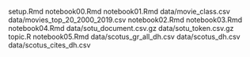 setup.Rmd
notebook00.Rmd
notebook01.Rmd
data/movie_class.csv
data/movies_top_20_2000_2019.csv
notebook02.Rmd
notebook03.Rmd
notebook04.Rmd
data/sotu_document.csv.gz
data/sotu_token.csv.gz
topic.R
notebook05.Rmd
data/scotus_gr_all_dh.csv
data/scotus_dh.csv
data/scotus_cites_dh.csv
